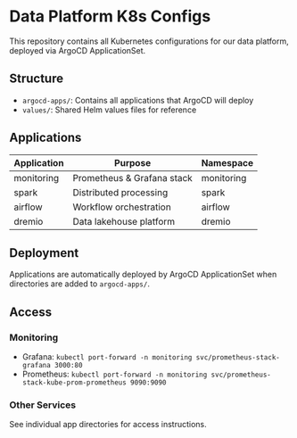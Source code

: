 # Data Platform K8s Configs

This repository contains all Kubernetes configurations for our data platform, deployed via ArgoCD ApplicationSet.

## Structure

- `argocd-apps/`: Contains all applications that ArgoCD will deploy
- `values/`: Shared Helm values files for reference

## Applications

| Application | Purpose | Namespace |
|------------|---------|-----------|
| monitoring | Prometheus & Grafana stack | monitoring |
| spark | Distributed processing | spark |
| airflow | Workflow orchestration | airflow |
| dremio | Data lakehouse platform | dremio |

## Deployment

Applications are automatically deployed by ArgoCD ApplicationSet when directories are added to `argocd-apps/`.

## Access

### Monitoring
- Grafana: `kubectl port-forward -n monitoring svc/prometheus-stack-grafana 3000:80`
- Prometheus: `kubectl port-forward -n monitoring svc/prometheus-stack-kube-prom-prometheus 9090:9090`

### Other Services
See individual app directories for access instructions.